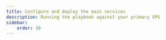 ```yaml
---
title: Configure and deploy the main services
description: Running the playbook against your primary VPS
sidebar:
    order: 30
---
```


